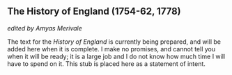 ## The History of England (1754-62, 1778)

_edited by Amyas Merivale_

The text for the *History of England* is currently being prepared, and will be added here when it is complete. I make no promises, and cannot tell you when it will be ready; it is a large job and I do not know how much time I will have to spend on it. This stub is placed here as a statement of intent.
